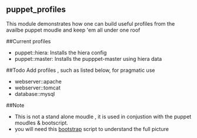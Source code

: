 ## puppet_profiles
This module demonstrates how one can build useful profiles from the availbe puppet moudle and keep 'em all under one roof

##Current profiles
- puppet::hiera: Installs the hiera config 
- puppet::master: Installs the pupppet-master using hiera data

##Todo
Add profiles , such as listed below, for pragmatic use
- webserver::apache
- webserver::tomcat
- database::mysql

##Note
- This is not a stand alone moudle , it is used in conjustion with the puppet moudles & bootscript.
- you will need this [bootstrap](https://github.com/dvadgama/machine_build_scripts/tree/master/bootstrap) script to understand the full picture

